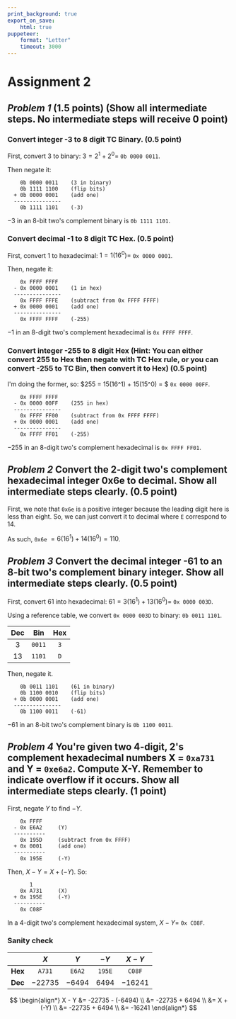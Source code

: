 ```yaml
---
print_background: true
export_on_save:
    html: true
puppeteer:
    format: "Letter"
    timeout: 3000
---
```


# Assignment 2

## *Problem 1* (1.5 points) (Show all intermediate steps. No intermediate steps will receive 0 point)

### Convert integer -3 to 8 digit TC Binary.  (0.5 point)

First, convert $3$ to binary: $3 = 2^1 + 2^0=$ `0b 0000 0011`.

Then negate it:

```
    0b 0000 0011    (3 in binary)
    0b 1111 1100    (flip bits)
  + 0b 0000 0001    (add one)
  ---------------
    0b 1111 1101    (-3)
```

$-3$ in an 8-bit two's complement binary is `0b 1111 1101`.

### Convert decimal -1 to 8 digit TC Hex. (0.5 point)

First, convert $1$ to hexadecimal: $1 = 1(16^0) =$ `0x 0000 0001`.

Then, negate it:

```
    0x FFFF FFFF
  - 0x 0000 0001    (1 in hex)
  ---------------
    0x FFFF FFFE    (subtract from 0x FFFF FFFF)
  + 0x 0000 0001    (add one)
  ---------------
    0x FFFF FFFF    (-255)
```

$-1$ in an 8-digit two's complement hexadecimal is `0x FFFF FFFF`.

### Convert integer -255 to 8 digit Hex (Hint: You can either convert 255 to Hex then negate with TC Hex rule, or you can convert -255 to TC Bin, then convert it to Hex) (0.5 point)

I'm doing the former, so: $255 = 15(16^1) + 15(15^0) = $ `0x 0000 00FF`.

```
    0x FFFF FFFF
  - 0x 0000 00FF    (255 in hex)
  ---------------
    0x FFFF FF00    (subtract from 0x FFFF FFFF)
  + 0x 0000 0001    (add one)
  ---------------
    0x FFFF FF01    (-255)
```

$-255$ in an 8-digit two's complement hexadecimal is `0x FFFF FF01`.

## *Problem 2* Convert the 2-digit two's complement hexadecimal integer 0x6e to decimal. Show all intermediate steps clearly. (0.5 point)

First, we note that `0x6e` is a positive integer because the leading digit here is less than eight. So, we can just convert it to decimal where `E` correspond to $14$.

As such, `0x6e` $=6(16^1) + 14(16^0) = 110$.

## *Problem 3* Convert the decimal integer -61 to an 8-bit two's complement binary integer.  Show all intermediate steps clearly. (0.5 point)

First, convert $61$ into hexadecimal: $61 = 3(16^1) + 13(16^0)=$ `0x 0000 003D`.

Using a reference table, we convert `0x 0000 003D` to binary: `0b 0011 1101`.

|  Dec  |  Bin   |  Hex  |
| :---: | :----: | :---: |
|  $3$  | `0011` |  `3`  |
| $13$  | `1101` |  `D`  |


Then, negate it.

```
    0b 0011 1101    (61 in binary)
    0b 1100 0010    (flip bits)
  + 0b 0000 0001    (add one)
  ---------------
    0b 1100 0011    (-61)
```

$-61$ in an 8-bit two's complement binary is `0b 1100 0011`.

## *Problem 4* You're given two 4-digit, 2's complement hexadecimal numbers X = `0xa731` and Y = `0xe6a2`. Compute X-Y. Remember to indicate overflow if it occurs. Show all intermediate steps clearly. (1 point)

First, negate $Y$ to find $-Y$.

```
    0x FFFF
  - 0x E6A2     (Y)
  ----------
    0x 195D     (subtract from 0x FFFF)
  + 0x 0001     (add one)
  ----------
    0x 195E     (-Y)
```

Then, $X-Y = X+(-Y)$. So:

```
       1
    0x A731     (X)
  + 0x 195E     (-Y)
  ----------
    0x C08F
```

In a 4-digit two's complement hexadecimal system, $X-Y=$ `0x C08F`.

### Sanity check

|         |   $X$    |   $Y$   |  $-Y$  |  $X-Y$   |
| ------- | :------: | :-----: | :----: | :------: |
| **Hex** |  `A731`  | `E6A2`  | `195E` |  `C08F`  |
| **Dec** | $-22735$ | $-6494$ | $6494$ | $-16241$ |

$$
\begin{align*}
    X - Y &= -22735 - (-6494) \\
    &= -22735 + 6494 \\
    &= X + (-Y) \\
    &= -22735 + 6494 \\
    &= -16241
\end{align*}
$$
